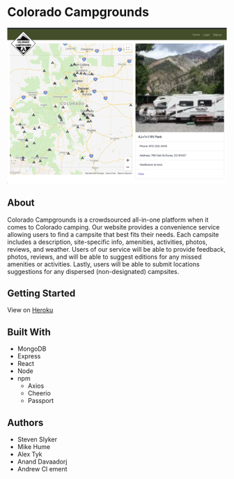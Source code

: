 # Colorado Campgrounds

![Colorado Campgrounds](/client/public/images/homepage.png)

## About 

Colorado Campgrounds is a crowdsourced all-in-one platform when it comes to Colorado camping. Our website provides a convenience service allowing users to find a campsite that best fits their needs. Each campsite includes a description, site-specific info, amenities, activities, photos, reviews, and weather. Users of our service will be able to provide feedback, photos, reviews, and will be able to suggest editions for any missed amenities or activities. Lastly, users will be able to submit locations suggestions for any dispersed (non-designated) campsites.


## Getting Started

View on [Heroku](https://colorado-campgrounds.herokuapp.com/)

## Built With

- MongoDB
- Express
- React
- Node
- npm
  - Axios
  - Cheerio
  - Passport

## Authors

- Steven Slyker
- Mike Hume
- Alex Tyk
- Anand Davaadorj 
- Andrew Cl ement
